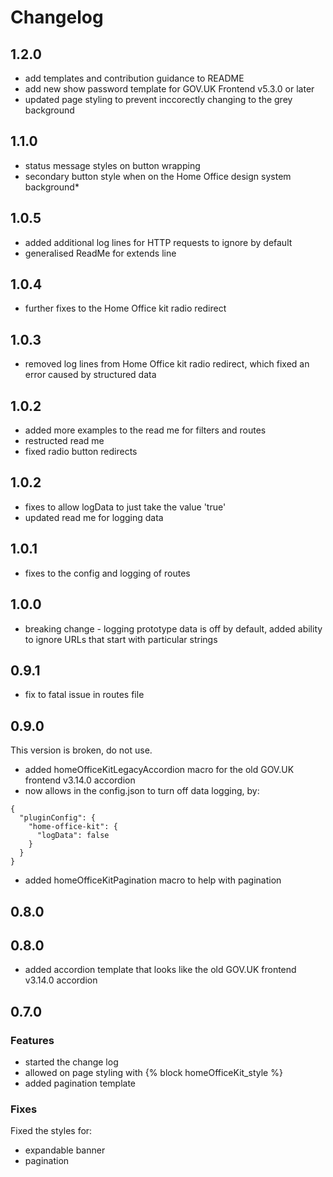 # Changelog

## 1.2.0

* add templates and contribution guidance to README
* add new show password template for GOV.UK Frontend v5.3.0 or later
* updated page styling to prevent inccorectly changing to the grey background

## 1.1.0

* status message styles on button wrapping
* secondary button style when on the Home Office design system background*

## 1.0.5

* added additional log lines for HTTP requests to ignore by default
* generalised ReadMe for extends line

## 1.0.4

* further fixes to the Home Office kit radio redirect

## 1.0.3

* removed log lines from Home Office kit radio redirect, which fixed an error caused by structured data

## 1.0.2

* added more examples to the read me for filters and routes
* restructed read me
* fixed radio button redirects

## 1.0.2

* fixes to allow logData to just take the value 'true'
* updated read me for logging data

## 1.0.1

* fixes to the config and logging of routes

## 1.0.0

* breaking change - logging prototype data is off by default, added ability to ignore URLs that start with particular strings

## 0.9.1

* fix to fatal issue in routes file

## 0.9.0
This version is broken, do not use.

* added homeOfficeKitLegacyAccordion macro for the old GOV.UK frontend v3.14.0 accordion
* now allows in the config.json to turn off data logging, by:
```
{
  "pluginConfig": {
    "home-office-kit": {
      "logData": false
    }
  }
}
```
* added homeOfficeKitPagination macro to help with pagination

## 0.8.0

## 0.8.0

* added accordion template that looks like the old GOV.UK frontend v3.14.0 accordion

## 0.7.0

### Features

* started the change log
* allowed on page styling with {% block homeOfficeKit_style %}
* added pagination template

### Fixes

Fixed the styles for:

* expandable banner
* pagination
